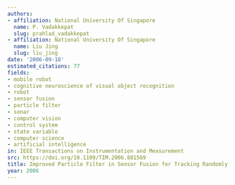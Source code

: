 ```yaml
---
authors:
- affiliation: National University Of Singapore
  name: P. Vadakkepat
  slug: prahlad_vadakkepat
- affiliation: National University Of Singapore
  name: Liu Jing
  slug: liu_jing
date: '2006-09-18'
estimated_citations: 77
fields:
- mobile robot
- cognitive neuroscience of visual object recognition
- robot
- sensor fusion
- particle filter
- sonar
- computer vision
- control system
- state variable
- computer science
- artificial intelligence
in: IEEE Transactions on Instrumentation and Measurement
src: https://doi.org/10.1109/TIM.2006.881569
title: Improved Particle Filter in Sensor Fusion for Tracking Randomly Moving Object
year: 2006
---
```

